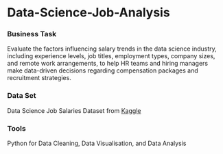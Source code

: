# Data-Science-Job-Analysis

### Business Task
Evaluate the factors influencing salary trends in the data science industry, including experience levels, job titles, employment types, company sizes, and remote work arrangements, to help HR teams and hiring managers make data-driven decisions regarding compensation packages and recruitment strategies.

### Data Set
Data Science Job Salaries Dataset from [Kaggle](https://www.kaggle.com/datasets/ruchi798/data-science-job-salaries/data)

### Tools
Python for Data Cleaning, Data Visualisation, and Data Analysis
